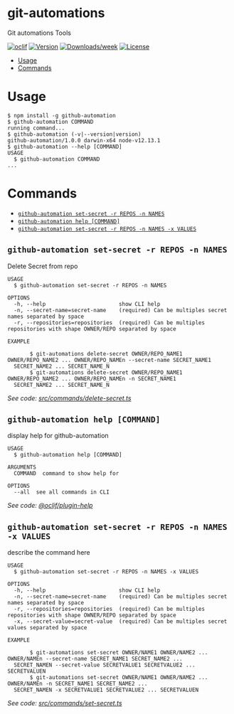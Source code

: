 git-automations
===============

Git automations Tools

[![oclif](https://img.shields.io/badge/cli-oclif-brightgreen.svg)](https://oclif.io)
[![Version](https://img.shields.io/npm/v/git-automations.svg)](https://npmjs.org/package/git-automations)
[![Downloads/week](https://img.shields.io/npm/dw/git-automations.svg)](https://npmjs.org/package/git-automations)
[![License](https://img.shields.io/npm/l/git-automations.svg)](https://github.com/Giorgiosaud/git-automations/blob/master/package.json)

<!-- toc -->
* [Usage](#usage)
* [Commands](#commands)
<!-- tocstop -->
# Usage
<!-- usage -->
```sh-session
$ npm install -g github-automation
$ github-automation COMMAND
running command...
$ github-automation (-v|--version|version)
github-automation/1.0.0 darwin-x64 node-v12.13.1
$ github-automation --help [COMMAND]
USAGE
  $ github-automation COMMAND
...
```
<!-- usagestop -->
# Commands
<!-- commands -->
* [`github-automation set-secret -r REPOS -n NAMES`](#github-automation-set-secret--r-repos--n-names)
* [`github-automation help [COMMAND]`](#github-automation-help-command)
* [`github-automation set-secret -r REPOS -n NAMES -x VALUES`](#github-automation-set-secret--r-repos--n-names--x-values)

## `github-automation set-secret -r REPOS -n NAMES`

Delete Secret from repo

```
USAGE
  $ github-automation set-secret -r REPOS -n NAMES

OPTIONS
  -h, --help                       show CLI help
  -n, --secret-name=secret-name    (required) Can be multiples secret names separated by space
  -r, --repositories=repositories  (required) Can be multiples repositories with shape OWNER/REPO separated by space

EXAMPLE

       $ git-automations delete-secret OWNER/REPO_NAME1 OWNER/REPO_NAME2 ... OWNER/REPO_NAMEn --secret-name SECRET_NAME1 
  SECRET_NAME2 ... SECRET_NAME_N
       $ git-automations delete-secret OWNER/REPO_NAME1 OWNER/REPO_NAME2 ... OWNER/REPO_NAMEn -n SECRET_NAME1 
  SECRET_NAME2 ... SECRET_NAME_N
```

_See code: [src/commands/delete-secret.ts](https://github.com/Giorgiosaud/github-automation/blob/v1.0.0/src/commands/delete-secret.ts)_

## `github-automation help [COMMAND]`

display help for github-automation

```
USAGE
  $ github-automation help [COMMAND]

ARGUMENTS
  COMMAND  command to show help for

OPTIONS
  --all  see all commands in CLI
```

_See code: [@oclif/plugin-help](https://github.com/oclif/plugin-help/blob/v3.0.0/src/commands/help.ts)_

## `github-automation set-secret -r REPOS -n NAMES -x VALUES`

describe the command here

```
USAGE
  $ github-automation set-secret -r REPOS -n NAMES -x VALUES

OPTIONS
  -h, --help                       show CLI help
  -n, --secret-name=secret-name    (required) Can be multiples secret names separated by space
  -r, --repositories=repositories  (required) Can be multiples repositories with shape OWNER/REPO separated by space
  -x, --secret-value=secret-value  (required) Can be multiples secret values separated by space

EXAMPLE

       $ git-automations set-secret OWNER/NAME1 OWNER/NAME2 ... OWNER/NAMEn --secret-name SECRET_NAME1 SECRET_NAME2 ... 
  SECRET_NAMEN --secret-value SECRETVALUE1 SECRETVALUE2 ... SECRETVALUEN
       $ git-automations set-secret OWNER/NAME1 OWNER/NAME2 ... OWNER/NAMEn -n SECRET_NAME1 SECRET_NAME2 ... 
  SECRET_NAMEN -x SECRETVALUE1 SECRETVALUE2 ... SECRETVALUEN
```

_See code: [src/commands/set-secret.ts](https://github.com/Giorgiosaud/github-automation/blob/v1.0.0/src/commands/set-secret.ts)_
<!-- commandsstop -->
